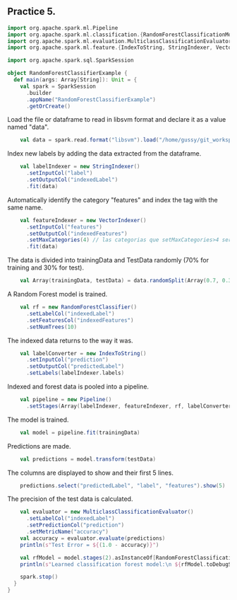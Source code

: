 ## Practice 5.
```scala
import org.apache.spark.ml.Pipeline 
import org.apache.spark.ml.classification.{RandomForestClassificationModel, RandomForestClassifier}
import org.apache.spark.ml.evaluation.MulticlassClassificationEvaluator
import org.apache.spark.ml.feature.{IndexToString, StringIndexer, VectorIndexer}

import org.apache.spark.sql.SparkSession

object RandomForestClassifierExample {
  def main(args: Array[String]): Unit = {
    val spark = SparkSession
      .builder
      .appName("RandomForestClassifierExample")
      .getOrCreate()
```

Load the file or dataframe to read in libsvm format and declare it as a value named "data".
```scala
    val data = spark.read.format("libsvm").load("/home/gussy/git_workspace/Big-Data2020/Unidad2/Practicas/Practica5/sample_libsvm_data.txt")
```

Index new labels by adding the data extracted from the dataframe.
```scala
    val labelIndexer = new StringIndexer()
      .setInputCol("label")
      .setOutputCol("indexedLabel")
      .fit(data)
```

Automatically identify the category "features" and index the tag with the same name.
```scala
    val featureIndexer = new VectorIndexer()
      .setInputCol("features")
      .setOutputCol("indexedFeatures")
      .setMaxCategories(4) // las categorias que setMaxCategories>4 seran consideradas continuas
      .fit(data)
```

The data is divided into trainingData and TestData randomly (70% for training and 30% for test).
```scala
    val Array(trainingData, testData) = data.randomSplit(Array(0.7, 0.3))
```

A Random Forest model is trained.
```scala
    val rf = new RandomForestClassifier()
      .setLabelCol("indexedLabel")
      .setFeaturesCol("indexedFeatures")
      .setNumTrees(10)
```

The indexed data returns to the way it was.
```scala
    val labelConverter = new IndexToString()
      .setInputCol("prediction")
      .setOutputCol("predictedLabel")
      .setLabels(labelIndexer.labels)
```

Indexed and forest data is pooled into a pipeline.
```scala
    val pipeline = new Pipeline()
      .setStages(Array(labelIndexer, featureIndexer, rf, labelConverter))
```

The model is trained.
```scala
    val model = pipeline.fit(trainingData)
```

Predictions are made.
```scala
    val predictions = model.transform(testData)
```

The columns are displayed to show and their first 5 lines.
```scala
    predictions.select("predictedLabel", "label", "features").show(5)
```

The precision of the test data is calculated.
```scala
    val evaluator = new MulticlassClassificationEvaluator()
      .setLabelCol("indexedLabel")
      .setPredictionCol("prediction")
      .setMetricName("accuracy")
    val accuracy = evaluator.evaluate(predictions)
    println(s"Test Error = ${(1.0 - accuracy)}")

    val rfModel = model.stages(2).asInstanceOf[RandomForestClassificationModel]
    println(s"Learned classification forest model:\n ${rfModel.toDebugString}")

    spark.stop()
  }
}
```
